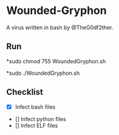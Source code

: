 # Wounded-Gryphon

A virus written in bash by @TheG0df2ther.

## Run

*sudo chmod 755 WoundedGryphon.sh

*sudo ./WoundedGryphon.sh

## Checklist

* [x] Infect bash files
* [] Infect python files
* [] Infect ELF files
